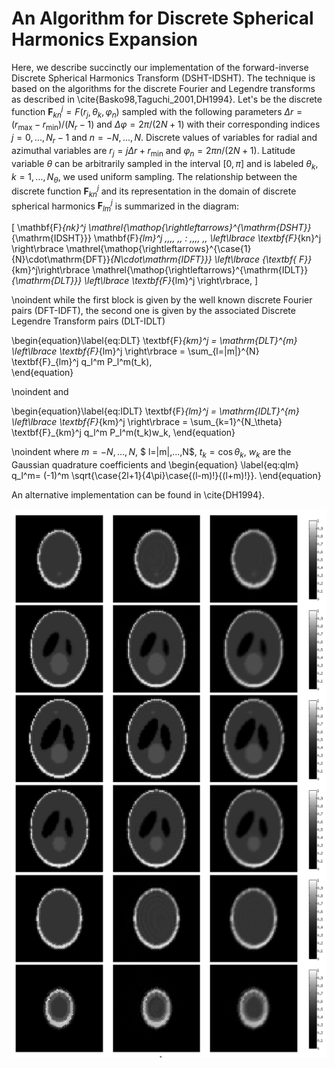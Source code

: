 # An Algorithm for Discrete Spherical Harmonics Expansion
 

Here, we describe succinctly our implementation of the forward-inverse Discrete Spherical Harmonics Transform (DSHT-IDSHT). The technique is based on the algorithms for the discrete Fourier and Legendre transforms as described in \cite{Basko98,Taguchi_2001,DH1994}. Let's be the discrete function $\textbf{F}_{kn}^j=F(r_j,\theta_k,\varphi_n)$ sampled with the following parameters $\Delta r=(r_{\max}-r_{\min})/(N_r-1)$ and $\Delta \varphi = 2\pi/(2N+1)$ with their corresponding indices $j= 0,...,N_r-1$ and $n=-N,...,N$. Discrete values of variables for radial and azimuthal variables are $r_j=j\Delta r + r_{\min}$ and $\varphi_n= 2\pi n/(2N+1)$. Latitude variable $\theta$ can be arbitrarily sampled in the interval $[0,\pi]$ and is labeled $\theta_k$, $k=1,...,N_\theta$, we used uniform sampling.
The relationship between the discrete function $\textbf{F}_{kn}^j$ and its representation in the domain of discrete spherical harmonics $\mathbf{F}_{lm}^j$ is summarized in the diagram:


\[
 \mathbf{F}_{nk}^j \mathrel{\mathop{\rightleftarrows}^{\mathrm{DSHT}}_{\mathrm{IDSHT}}}  \mathbf{F}_{lm}^j \,\,\,\, \,\,  :
\,\,\,\, \,\,  \left\lbrace \textbf{F}_{kn}^j \right\rbrace  \mathrel{\mathop{\rightleftarrows}^{\case{1}{N}\cdot\mathrm{DFT}}_{N\cdot\mathrm{IDFT}}} \left\lbrace  {\textbf{ F}}_{km}^j\right\rbrace   \mathrel{\mathop{\rightleftarrows}^{\mathrm{IDLT}}_{\mathrm{DLT}}} \left\lbrace \textbf{F}_{lm}^j \right\rbrace, \]

\noindent
while the first block is given by the well known discrete Fourier pairs (DFT-IDFT), the second one is given by the associated Discrete Legendre Transform pairs (DLT-IDLT)


\begin{equation}\label{eq:DLT}
\textbf{F}_{km}^j = \mathrm{DLT}^{m} \left\lbrace  \textbf{F}_{lm}^j  \right\rbrace    =     \sum_{l=|m|}^{N}  \textbf{F}_{lm}^j q_l^m P_l^m(t_k),   
\end{equation}

\noindent
and

\begin{equation}\label{eq:IDLT}
 \textbf{F}_{lm}^j = \mathrm{IDLT}^{m} \left\lbrace \textbf{F}_{km}^j \right\rbrace  =    \sum_{k=1}^{N_\theta} \textbf{F}_{km}^j q_l^m P_l^m(t_k)w_k,
\end{equation}

\noindent
where $m=-N,...,N$, $ l=|m|,...,N$, $t_k=\cos \theta_k$, $w_k$ are the Gaussian quadrature coefficients and 
\begin{equation}
\label{eq:qlm}
q_l^m= (-1)^m \sqrt{\case{2l+1}{4\pi}\case{(l-m)!}{(l+m)!}}.
\end{equation}

 
An alternative implementation can be found in \cite{DH1994}.





<p align="center">
  <img src="SL_SHT.png" width="700" title="hover text">

</p>
